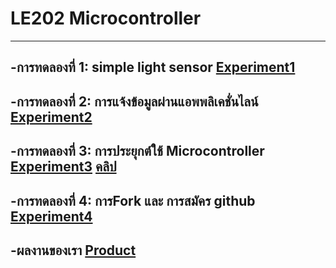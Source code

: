 # LE202 Microcontroller
---------
-การทดลองที่ 1: simple light sensor
[Experiment1](https://drive.google.com/open?id=1Z3krDiayXhOeCBaIgE0s4CcKUK1MYrCF)
----------
-การทดลองที่ 2: การแจ้งข้อมูลผ่านแอพพลิเคชั่นไลน์
[Experiment2](https://drive.google.com/open?id=13SfV1RYZRqXAHJgXYuYm8sMtbSconof6)
----------
-การทดลองที่ 3: การประยุกต์ใช้ Microcontroller
[Experiment3](https://drive.google.com/open?id=1D4itArkYpDNhVi7ygPEzN9qGbpiRrmox)
[คลิป](https://drive.google.com/open?id=102lBUNkSSj4v5frM37JtvkU1F2z9YlKa)
----------
-การทดลองที่ 4: การFork และ การสมัคร github
[Experiment4](https://drive.google.com/open?id=1IrQMYpY15gTZJvYM61FUl92BVHD3nO9n)
---------
-ผลงานของเรา
[Product](https://drive.google.com/open?id=19jgJrQ3AlXJaLIHdEfft2cNIUoeE-tKL)
----------


